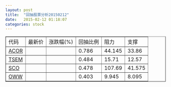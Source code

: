 ```yaml
---
layout: post
title:  "回抽股票分析20150212"
date:   2015-02-12 01:18:07
categories: stock
---
```

<script type="text/javascript">
var stockList = []
stockList.push('gb_acor');
stockList.push('gb_tsem');
stockList.push('gb_sco');
stockList.push('gb_oww');
</script>
<table border="1">
 <tr>
 <td>代码</td>
 <td>最新价</td>
 <td>涨跌幅(%)</td>
 <td>回抽比例</td>
 <td>阻力</td>
 <td>支撑</td>
</tr>
  <tr id="acor">
  <td><a href="http://stock.finance.sina.com.cn/usstock/quotes/ACOR.html" target="_blank">ACOR</a></td><td></td><td></td><td>0.786</td><td>44.145</td><td>33.86</td></tr>
  <tr id="tsem">
  <td><a href="http://stock.finance.sina.com.cn/usstock/quotes/TSEM.html" target="_blank">TSEM</a></td><td></td><td></td><td>0.484</td><td>15.71</td><td>12.57</td></tr>
  <tr id="sco">
  <td><a href="http://stock.finance.sina.com.cn/usstock/quotes/SCO.html" target="_blank">SCO</a></td><td></td><td></td><td>0.478</td><td>107.69</td><td>41.575</td></tr>
  <tr id="oww">
  <td><a href="http://stock.finance.sina.com.cn/usstock/quotes/OWW.html" target="_blank">OWW</a></td><td></td><td></td><td>0.403</td><td>9.945</td><td>8.095</td></tr>
</table>
